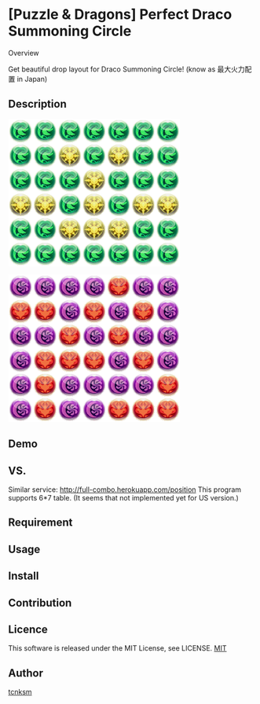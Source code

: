 [Puzzle & Dragons] Perfect Draco Summoning Circle
====

Overview

Get beautiful drop layout for Draco Summoning Circle! (know as 最大火力配置 in Japan)

## Description

![4390305789439C6L3W0](https://github.com/gumboshi/pzdr_saidai/blob/master/file/4390305789439C6L3W0.png)

![25-17ID463222794863C11L0W6.png](https://github.com/gumboshi/pzdr_saidai/blob/master/file/25-17ID463222794863C11L0W6.png)

## Demo

## VS. 
Similar service: http://full-combo.herokuapp.com/position
This program supports 6*7 table. (It seems that not implemented yet for US version.)


## Requirement

## Usage

## Install

## Contribution

## Licence

This software is released under the MIT License, see LICENSE.
[MIT](https://github.com/gumboshi/pzdr_saidai/blob/master/LICENCE)

## Author

[tcnksm](https://github.com/tcnksm)